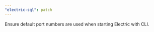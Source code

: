 ```yaml
---
"electric-sql": patch
---
```


Ensure default port numbers are used when starting Electric with CLI.
